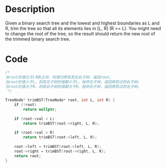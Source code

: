 # Description

Given a binary search tree and the lowest and highest boundaries as L and R, trim the tree so that all its elements lies in [L, R] (R >= L). You might need to change the root of the tree, so the result should return the new root of the trimmed binary search tree.

# Code

```c++
/* 
当root的值位于L和R之间，则递归修剪其左右子树，返回root。
当root的值小于L，则其左子树的值都小于L，抛弃左子树，返回修剪过的右子树。
当root的值大于R，则其右子树的值都大于R，抛弃右子树，返回修剪过的左子树。
 */

TreeNode* trimBST(TreeNode* root, int L, int R) {
    if (!root)
        return nullptr;
        
    if (root->val < L) 
        return trimBST(root->right, L, R);
        
    if (root->val > R) 
        return trimBST(root->left, L, R);
        
    root->left = trimBST(root->left, L, R);
    root->right = trimBST(root->right, L, R);
    return root; 
}

```
